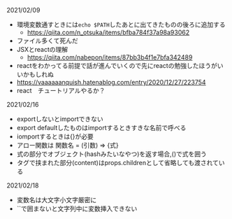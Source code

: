 2021/02/09
- 環境変数通すときには`echo $PATH`したあとに出てきたものの後ろに追加する
  - https://qiita.com/n_otsuka/items/bfba784f37a98a93062
- ファイル多くて死んだ
- JSXとreactの理解
  - https://qiita.com/nabepon/items/87bb3b4f1e7bfa342489
- reactをわかってる前提で話が進んでいくので先にreactの勉強したほうがいいかもしれぬ
- https://vaaaaaanquish.hatenablog.com/entry/2020/12/27/223754
- react　チュートリアルやるか？

2021/02/16
- exportしないとimportできない
- export defaultしたものはimportするときすきな名前で呼べる
- iomportするときは{}が必要
- アロー関数は 関数名 = (引数) => {式}
- 式の部分でオブジェクト(hashみたいなやつ)を返す場合,()で式を囲う 
- タグで挟まれた部分(content)はprops.childrenとして省略しても渡されている

2021/02/18
- 変数名は大文字小文字厳密に
- ``で囲まないと文字列中に変数挿入できない